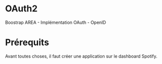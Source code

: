 # OAuth2
Boostrap AREA - Implémentation OAuth - OpenID

# Prérequits
Avant toutes choses, il faut créer une application sur le dashboard Spotify.
